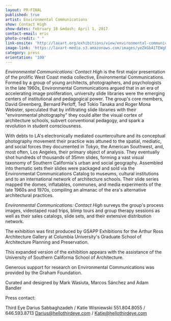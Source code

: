 ```yaml
---
layout: PR-FINAL
published: true
artist: Environmental Communications
show: Contact High
show-dates: February 18 &mdash; April 1, 2017
contact-email: eric
photo-credit: " "
link-onsite: 'http://laxart.org/exhibitions/view/environmental-communications-contact-high/'
image-link: 'https://laxart-media.s3.amazonaws.com/images/yeZkGbA1TEWgEX5_qy9JVw.png'
category: press
orientation: '100'
---
```

*Environmental Communications: Contact High* is the first major presentation of the prolific West Coast media collective, Environmental Communications. Formed by a group of young architects, photographers, and psychologists in the late 1960s, Environmental Communications argued that in an era of accelerating image proliferation, university slide libraries were the emerging centers of institutional and pedagogical power. The group's core members, David Greenberg, Bernard Perloff, Ted Tokio Tanaka and Roger Mona Webster, speculated that by infiltrating slide libraries with their "environmental photography" they could alter the visual cortex of architecture schools, subvert conventional pedagogy, and spark a revolution in student consciousness.

With debts to LA's electronically mediated counterculture and its conceptual photography movement their practice was attuned to the spatial, mediatic, and social forces they documented in Tokyo, the American Southwest, and, most often, Los Angeles, their primary object of analysis. They eventually shot hundreds of thousands of 35mm slides, forming a vast visual taxonomy of Southern California's urban and social geography. Assembled into thematic sets their slides were packaged and sold via the Environmental Communications Catalog to museums, cultural institutions and to an international network of architecture schools. Their slide series mapped the domes, inflatables, communes, and media experiments of the late 1960s and 1970s, compiling an almanac of the era's alternative architectural practices.

*Environmental Communications: Contact High* surveys the group's process images, videotaped road trips, blimp tours and group therapy sessions as well as their sales catalogs, slide sets, and their extensive distribution network.

The exhibition was first produced by GSAPP Exhibitions for the Arthur Ross Architecture Gallery at Columbia University's Graduate School of Architecture Planning and Preservation.

This expanded version of the exhibition appears with the assistance of the University of Southern California School of Architecture.

Generous support for research on Environmental Communications was provided by the Graham Foundation.

Curated and designed by Mark Wasiuta, Marcos Sánchez and Adam Bandler

Press contact:    

Third Eye
Darius Sabbaghzadeh / Katie Wisniewski
551.804.8055 / 646.593.8713
[Darius@hellothirdeye.com](mailto:Darius@hellothirdeye.com) / [Katie@hellothirdeye.com](mailto:Katie@hellothirdeye.com)
